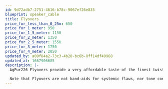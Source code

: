 ```yaml
---
id: 9d72adb7-2751-4616-b78c-9067ef26e835
blueprint: speaker_cable
title: Flyovers
price_for_less_than_0_25m: 650
price_for_1_meter: 950
price_for_1_5_meter: 1150
price_for_2_meter: 1350
price_for_2_5_meter: 1550
price_for_3_meter: 1750
price_for_4_meter: 2050
updated_by: a00f84a2-73c3-4b20-bc6b-8ff14df49968
updated_at: 1667906685
description: |-
  AgPur226 Flyovers provide a very affordable taste of the finest twisted pairs of solid, pure Ag used in all ArgentPur formulations, conveniently terminated in bananas. When overlaid onto existing high-performance cables (especially all-copper), they usually add soundstage air and detail to an already acceptable presentation...especially with reference-level components upstream and superlative software files and/or superb vinyl.

  Note that Flyovers are not band-aids for systemic flaws, nor tone controls that eliminate existing problems in the treble octaves due to silver-plated conductors, low-res files or lesser tweeters, for example. Achieving a completely holistic musical presentation across all octaves is then achieved with a complete AgPur Speaker Cable as the next magical step. Flyovers offer a taste of pure silver frosting before eating the cake!
---
```

